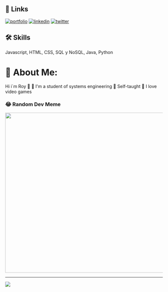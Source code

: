 
## 🔗 Links
[![portfolio](https://img.shields.io/badge/my_portfolio-000?style=for-the-badge&logo=ko-fi&logoColor=white)](https://theroym.github.io/portafolioweb/)
[![linkedin](https://img.shields.io/badge/linkedin-0A66C2?style=for-the-badge&logo=linkedin&logoColor=white)](https://www.linkedin.com/in/roymrodriguez99?utm_source=share&utm_campaign=share_via&utm_content=profile&utm_medium=android_app )
[![twitter](https://img.shields.io/badge/twitter-1DA1F2?style=for-the-badge&logo=twitter&logoColor=white)](https://twitter.com/)


## 🛠 Skills
Javascript, HTML, CSS, SQL y NoSQL, Java, Python


# 🚀 About Me:
Hi i´m Roy 👋
📖 I'm a student of systems engineering
🥵 Self-taught
👾 I love video games

### 😂 Random Dev Meme
<img src="https://rm.up.railway.app/" width="512px"/>

---
[![](https://visitcount.itsvg.in/api?id=TheRoyM&icon=0&color=0)](https://visitcount.itsvg.in)

<!-- Proudly created with GPRM ( https://gprm.itsvg.in ) -->
